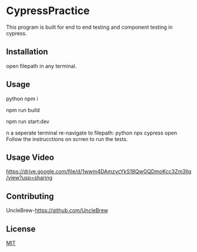 # CypressPractice
This program is built for end to end testing and component testing in cypress.

## Installation
open filepath in any terminal.

## Usage
python
npm i

npm run build

npm run start:dev

n a seperate terminal re-navigate to filepath:
python
npx cypress open
Follow the instrucctions on scrren to run the tests.

## Usage Video
https://drive.google.com/file/d/1wwm4DAmzycYkS18QwGQDmoKcc3Zm3llq/view?usp=sharing

## Contributing
UncleBrew-https://github.com/UncleBrew

## License

[MIT](https://choosealicense.com/licenses/mit/)
